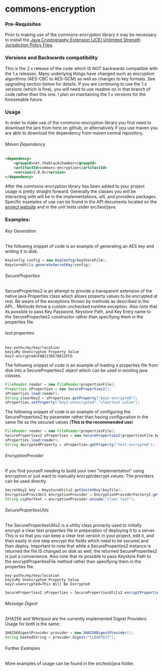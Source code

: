 commons-encryption
==================

### Pre-Requisites
Prior to making use of the commons-encryption library it may be necessary to install the [Java Cryptography Extension (JCE) Unlimited Strength Jurisdiction Policy Files](http://www.oracle.com/technetwork/java/javase/downloads/jce-7-download-432124.html).

### Versions and Backwards compatibility
This is the 2.x release of the code which IS NOT backwards compatible with the 1.x releases. Many underlying things have changed such as encryption algorithms (AES-CBC to AES-GCM) as well as changes to key formats. See upgrading section below for details. If you are continuing to use the 1.x versions (which is fine), you will need to use readme on in that branch of code rather than this one. I plan on maintaining the 1.x versions for the foreseeable future.

### Usage
In order to make use of the commons-encryption library you first need to download the jars from here on github, or alternatively if you use maven you are able to download the dependency from maven central repository.

###### Maven Dependency
```XML
<dependency>
	<groupId>net.theblackchamber</groupId>
	<artifactId>commons-encryption</artifactId>
	<version>2.0.0</version>
</dependency>
```

After the commons-encryption library has been added to your project usage is pretty straight forward. Generally the classes you will be interacting with will be in the implementations, util, and providers packages. Specific examples of use can be found in the API documents located on the [project website](http://theblackchamber.github.io/commons-encryption) and in the unit tests under src/test/java.


### Examples:
###### Key Generation
The following snippet of code is an example of generating an AES key and writing it to disk.
```java
KeyConfig config = new KeyConfig(keyStoreFile);
KeystoreUtils.generateSecretKey(config);
```

###### SecureProperties
SecureProperties2 is an attempt to provide a transparent extension of the native java Properties class which allows property values to be encrypted at rest. Be aware of the exceptions thrown by methods as described in the API... Methods throw a custom unchecked runtime exception. Also note that its possible to pass Key Password, Keystore Path, and Key Entry name to the SecureProperties2 constructor rather than specifying them in the properties file.
###### test.properties
```properties
key-path=/my/key/location
key1=My Unencrypted Property Value
key2-encrypted=FAB123DE7A012FCD
```

The following snippet of code is an example of loading a properties file from disk into a SecureProperties2 object which can be used in existing java classes.
```java
FileReader reader = new FileReader(propertiesFile);
Properties sProperties = new SecureProperties2();
sProperties.load(reader);
String clearKey2 = sProperties.getProperty("key2-encrypted");
sProperties.setProperty("key3-unencrypted","cleartext value");
```

The following snippet of code is an example of configuring the SecureProperties2 by parameter rather than having configuration in the same file as the secured values (<b>This is the recommended use</b>)
```java
FileReader reader = new FileReader(propertiesFile);
SecureProperties2 sProperties = new SecureProperties2(propertiesFile,keyfile.getPath());
sProperties.load(reader);
String decryptedProperty = sProperties.getProperty("test-encrypted");
```

###### EncryptionProvider
If you find yourself needing to build your own "implementation" using encryption or just want to manually encrypt/decrypt values. The providers can be used directly.
```java
SecretKey2 key = KeystoreUtils2.getSecretKey(keyfile);
EncryptionProvider2 encryptionProvider = EncryptionProviderFactory2.getProvider(key);
String cipherText = encryptionProvider.encode("clear text");
```

###### SecurePropertiesUtils
The SecurePropertiesUtils2 is a utility class primarily used to initially encrypt a clear text properties file in preperation of deploying it to a server. This is so that you can keep a clear text version in your project, edit it, and then easily in one step encrypt the fields which need to be secured and then deploy. Important to note that while a SecureProperties2 instance is returned the file IS changed on disk as well, the returned SecureProperties2 is just a convenience. Also note that its possible to pass Keystore Path to the encryptPropertiesFile method rather than specifying them in the properties file.
```properties
key-path=/my/key/location
key1=My Unencrypted Property Value
key2-unencrypted=This Will Be Encrypted
```
```java
SecureProperties2 sProperties = SecurePropertiesUtils2.encryptPropertiesFile(propertiesFile);
```

###### Message Digest
SHA256 and Whirlpool are the currently implemented Digest Providers. Usage for both is the same:
```java
SHA256DigestProvider provider = new SHA256DigestProvider();
String hashedString = provider.digest("CLEARTEXT");
```

###### Further Examples
More examples of usage can be found in the src/test/java folder.



